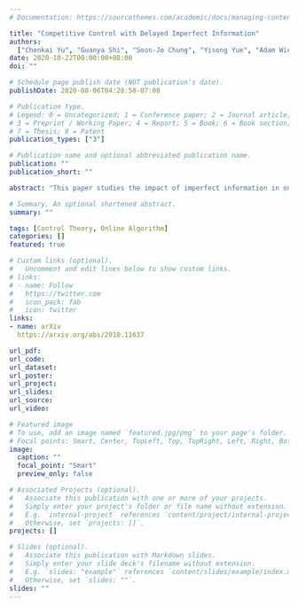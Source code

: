 ```yaml
---
# Documentation: https://sourcethemes.com/academic/docs/managing-content/

title: "Competitive Control with Delayed Imperfect Information"
authors:
  ["Chenkai Yu", "Guanya Shi", "Soon-Jo Chung", "Yisong Yue", "Adam Wierman"]
date: 2020-10-22T00:00:00+08:00
doi: ""

# Schedule page publish date (NOT publication's date).
publishDate: 2020-08-06T04:28:58-07:00

# Publication type.
# Legend: 0 = Uncategorized; 1 = Conference paper; 2 = Journal article;
# 3 = Preprint / Working Paper; 4 = Report; 5 = Book; 6 = Book section;
# 7 = Thesis; 8 = Patent
publication_types: ["3"]

# Publication name and optional abbreviated publication name.
publication: ""
publication_short: ""

abstract: "This paper studies the impact of imperfect information in online control with adversarial disturbances. In particular, we consider both _delayed_ state feedback and _inexact_ predictions of future disturbances. We introduce a greedy, myopic policy that yields a constant competitive ratio against the offline optimal policy with delayed feedback and inexact predictions. A special case of our result is a constant competitive policy for the case of exact predictions and no delay, a previously open problem. We also analyze the fundamental limits of online control with limited information by showing that our competitive ratio bounds for the greedy, myopic policy in the adversarial setting match (up to lower-order terms) lower bounds in the stochastic setting."

# Summary. An optional shortened abstract.
summary: ""

tags: [Control Theory, Online Algorithm]
categories: []
featured: true

# Custom links (optional).
#   Uncomment and edit lines below to show custom links.
# links:
# - name: Follow
#   https://twitter.com
#   icon_pack: fab
#   icon: twitter
links:
- name: arXiv
  https://arxiv.org/abs/2010.11637

url_pdf:
url_code:
url_dataset:
url_poster:
url_project:
url_slides:
url_source:
url_video:

# Featured image
# To use, add an image named `featured.jpg/png` to your page's folder.
# Focal points: Smart, Center, TopLeft, Top, TopRight, Left, Right, BottomLeft, Bottom, BottomRight.
image:
  caption: ""
  focal_point: "Smart"
  preview_only: false

# Associated Projects (optional).
#   Associate this publication with one or more of your projects.
#   Simply enter your project's folder or file name without extension.
#   E.g. `internal-project` references `content/project/internal-project/index.md`.
#   Otherwise, set `projects: []`.
projects: []

# Slides (optional).
#   Associate this publication with Markdown slides.
#   Simply enter your slide deck's filename without extension.
#   E.g. `slides: "example"` references `content/slides/example/index.md`.
#   Otherwise, set `slides: ""`.
slides: ""
---
```

